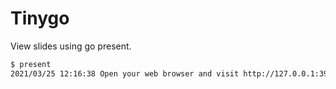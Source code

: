 # Tinygo

View slides using go present.

```bash
$ present
2021/03/25 12:16:38 Open your web browser and visit http://127.0.0.1:3999
```
